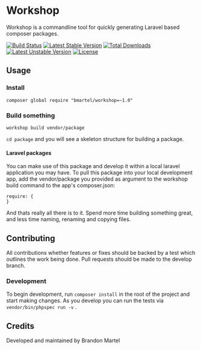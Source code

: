 # Workshop

Workshop is a commandline tool for quickly generating Laravel based composer packages.

[![Build Status](https://travis-ci.org/bmartel/workshop.svg?branch=master)](https://travis-ci.org/bmartel/workshop) [![Latest Stable Version](https://poser.pugx.org/bmartel/workshop/v/stable.svg)](https://packagist.org/packages/bmartel/workshop) [![Total Downloads](https://poser.pugx.org/bmartel/workshop/downloads.svg)](https://packagist.org/packages/bmartel/workshop) [![Latest Unstable Version](https://poser.pugx.org/bmartel/workshop/v/unstable.svg)](https://packagist.org/packages/bmartel/workshop) [![License](https://poser.pugx.org/bmartel/workshop/license.svg)](https://packagist.org/packages/bmartel/workshop)

## Usage

### Install

    composer global require "bmartel/workshop=~1.0"

### Build something

    workshop build vendor/package

```cd package``` and you will see a skeleton structure for building a package.

#### Laravel packages

You can make use of this package and develop it within a local laravel application you may have. To pull this package
into your local development app, add the vendor/package you provided as argument to the workshop build command to the app's composer.json:

    require: {
    }

And thats really all there is to it. Spend more time building something great, and less time
naming, renaming and copying files.

## Contributing

All contributions whether features or fixes should be backed by a test which outlines
the work being done. Pull requests should be made to the develop branch.

### Development

To begin development, run ```composer install``` in the root of the project and start making changes. As you
develop you can run the tests via ```vendor/bin/phpspec run -v``` .

## Credits

Developed and maintained by Brandon Martel
